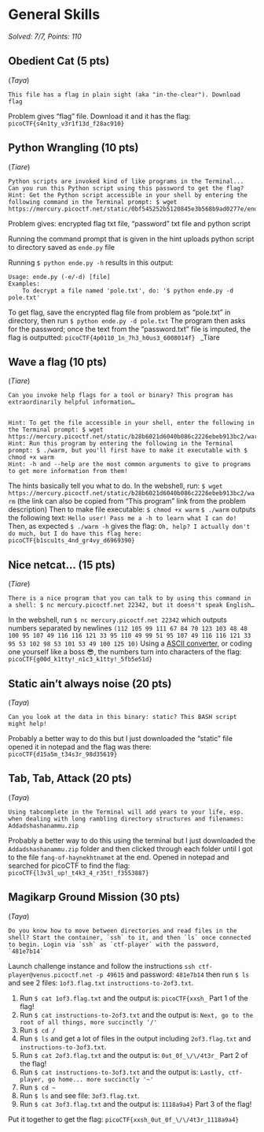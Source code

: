 # General Skills

*Solved: 7/7, Points: 110*

## Obedient Cat (5 pts) 
(*Taya*)

    This file has a flag in plain sight (aka "in-the-clear"). Download flag
Problem gives “flag” file. Download it and it has the flag:
`picoCTF{s4n1ty_v3r1f13d_f28ac910}` 


## Python Wrangling (10 pts) 
(*Tiare*)

    Python scripts are invoked kind of like programs in the Terminal... Can you run this Python script using this password to get the flag? Hint: Get the Python script accessible in your shell by entering the following command in the Terminal prompt: $ wget https://mercury.picoctf.net/static/0bf545252b5120845e3b568b9ad0277e/ende.py
Problem gives: encrypted flag txt file, “password” txt file and python script

Running the command prompt that is given in the hint uploads python script to directory saved as `ende.py` file

Running `$ python ende.py -h` results in this output:

    Usage: ende.py (-e/-d) [file]
    Examples:
        To decrypt a file named 'pole.txt', do: '$ python ende.py -d pole.txt'
To get flag, save the encrypted flag file from problem as “pole.txt” in directory, then run `$ python ende.py -d pole.txt` 
The program then asks for the password; once the text from the “password.txt” file is imputed, the flag is outputted: `picoCTF{4p0110_1n_7h3_h0us3_6008014f} `
_Tiare

## Wave a flag (10 pts)
(*Tiare*)

    Can you invoke help flags for a tool or binary? This program has extraordinarily helpful information…


    Hint: To get the file accessible in your shell, enter the following in the Terminal prompt: $ wget https://mercury.picoctf.net/static/b28b6021d6040b086c2226ebeb913bc2/warm
    Hint: Run this program by entering the following in the Terminal prompt: $ ./warm, but you'll first have to make it executable with $ chmod +x warm
    Hint: -h and --help are the most common arguments to give to programs to get more information from them!
The hints basically tell you what to do.
In the webshell, run: `$ wget https://mercury.picoctf.net/static/b28b6021d6040b086c2226ebeb913bc2/warm` (the link can also be copied from “This program” link from the problem description)
Then to make file executable: `$ chmod +x warm`
`$ ./warm` outputs the following text: `Hello user! Pass me a -h to learn what I can do!`
Then, as expected `$ ./warm -h` gives the flag:
`Oh, help? I actually don't do much, but I do have this flag here: picoCTF{b1scu1ts_4nd_gr4vy_d6969390}`

## Nice netcat… (15 pts)
(*Tiare*)

    There is a nice program that you can talk to by using this command in a shell: $ nc mercury.picoctf.net 22342, but it doesn't speak English…

In the webshell, run `$ nc mercury.picoctf.net 22342` which outputs numbers separated by newlines `(112 105 99 111 67 84 70 123 103 48 48 100 95 107 49 116 116 121 33 95 110 49 99 51 95 107 49 116 116 121 33 95 53 102 98 53 101 53 49 100 125 10)`
Using a [ASCII converter](https://www.browserling.com/tools/ascii-to-text), or coding one yourself like a boss 😎, the numbers turn into characters of the flag: `picoCTF{g00d_k1tty!_n1c3_k1tty!_5fb5e51d}`

## Static ain’t always noise (20 pts)
(*Taya*)
    
    Can you look at the data in this binary: static? This BASH script might help!

Probably a better way to do this but I just downloaded the “static” file opened it in notepad and the flag was there: 
`picoCTF{d15a5m_t34s3r_98d35619}`


## Tab, Tab, Attack (20 pts)
(*Taya*)

    Using tabcomplete in the Terminal will add years to your life, esp. when dealing with long rambling directory structures and filenames: Addadshashanammu.zip

Probably a better way to do this using the terminal but I just downloaded the `Addadshashanammu.zip` folder and then clicked through each folder until I got to the file `fang-of-haynekhtnamet` at the end. Opened in notepad and searched for picoCTF to find the flag: 
`picoCTF{l3v3l_up!_t4k3_4_r35t!_f3553887}`


## Magikarp Ground Mission (30 pts)
(*Taya*)

    Do you know how to move between directories and read files in the shell? Start the container, `ssh` to it, and then `ls` once connected to begin. Login via `ssh` as `ctf-player` with the password, `481e7b14`
Launch challenge instance and follow the instructions `ssh ctf-player@venus.picoctf.net -p 49615` and password: `481e7b14` then run `$ ls` and see 2 files: `1of3.flag.txt`  `instructions-to-2of3.txt`.

1. Run `$ cat 1of3.flag.txt` and the output is: `picoCTF{xxsh_` Part 1 of the flag!
1. Run `$ cat instructions-to-2of3.txt` and the output is: `Next, go to the root of all things, more succinctly '/'`
1. Run `$ cd /`
1. Run `$ ls` and get a lot of files in the output including `2of3.flag.txt` and  `instructions-to-3of3.txt`.
1. Run `$ cat 2of3.flag.txt` and the output is: `0ut_0f_\/\/4t3r_` Part 2 of the flag!
1. Run `$ cat instructions-to-3of3.txt` and the output is: `Lastly, ctf-player, go home... more succinctly '~'`
1. Run `$ cd ~`
1. Run `$ ls` and see file: `3of3.flag.txt`.
1. Run `$ cat 3of3.flag.txt`  and the output is: `1118a9a4}` Part 3 of the flag!

Put it together to get the flag: `picoCTF{xxsh_0ut_0f_\/\/4t3r_1118a9a4}`
